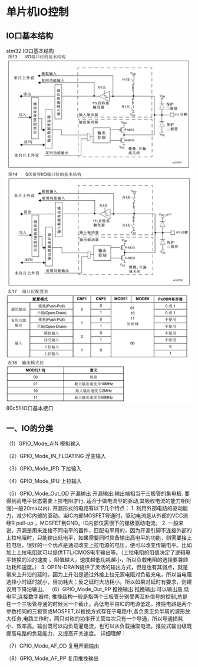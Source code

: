 # 单片机IO控制

## IO口基本结构
stm32 IO口基本结构
![stm32 IO口基本结构](../../../../pasteImg/2017-02-21-21-55-00.png)
![stm32 IO口基本结构](../../../../pasteImg/2017-02-21-22-15-12.png)
![stm32 IO配置和模式](../../../../pasteImg/2017-02-21-22-16-13.png)
80c51 IO口基本接口

## 一、IO的分类
（1）GPIO_Mode_AIN 模拟输入 

（2）GPIO_Mode_IN_FLOATING 浮空输入 

（3）GPIO_Mode_IPD 下拉输入 

（4）GPIO_Mode_IPU 上拉输入

（5）GPIO_Mode_Out_OD 开漏输出 
    开漏输出:输出端相当于三极管的集电极. 要得到高电平状态需要上拉电阻才行. 适合于做电流型的驱动,其吸收电流的能力相对强(一般20ma以内). 开漏形式的电路有以下几个特点： 
    1. 利用外部电路的驱动能力，减少IC内部的驱动。当IC内部MOSFET导通时，驱动电流是从外部的VCC流经R pull-up ，MOSFET到GND。IC内部仅需很下的栅极驱动电流。 
    2. 一般来说，开漏是用来连接不同电平的器件，匹配电平用的，因为开漏引脚不连接外部的上拉电阻时，只能输出低电平，如果需要同时具备输出高电平的功能，则需要接上拉电阻，很好的一个优点是通过改变上拉电源的电压，便可以改变传输电平。比如加上上拉电阻就可以提供TTL/CMOS电平输出等。（上拉电阻的阻值决定了逻辑电平转换的沿的速度 。阻值越大，速度越低功耗越小，所以负载电阻的选择要兼顾功耗和速度。） 
    3. OPEN-DRAIN提供了灵活的输出方式，但是也有其弱点，就是带来上升沿的延时。因为上升沿是通过外接上拉无源电阻对负载充电，所以当电阻选择小时延时就小，但功耗大；反之延时大功耗小。所以如果对延时有要求，则建议用下降沿输出。 
（6）GPIO_Mode_Out_PP 推挽输出 
    推挽输出:可以输出高,低电平,连接数字器件; 推挽结构一般是指两个三极管分别受两互补信号的控制,总是在一个三极管导通的时候另一个截止。高低电平由IC的电源低定。推挽电路是两个参数相同的三极管或MOSFET,以推挽方式存在于电路中,各负责正负半周的波形放大任务,电路工作时，两只对称的功率开关管每次只有一个导通，所以导通损耗小、效率高。输出既可以向负载灌电流，也可以从负载抽取电流。推拉式输出级既提高电路的负载能力，又提高开关速度。 详细理解： 

（7）GPIO_Mode_AF_OD 复用开漏输出 

（8）GPIO_Mode_AF_PP 复用推挽输出 